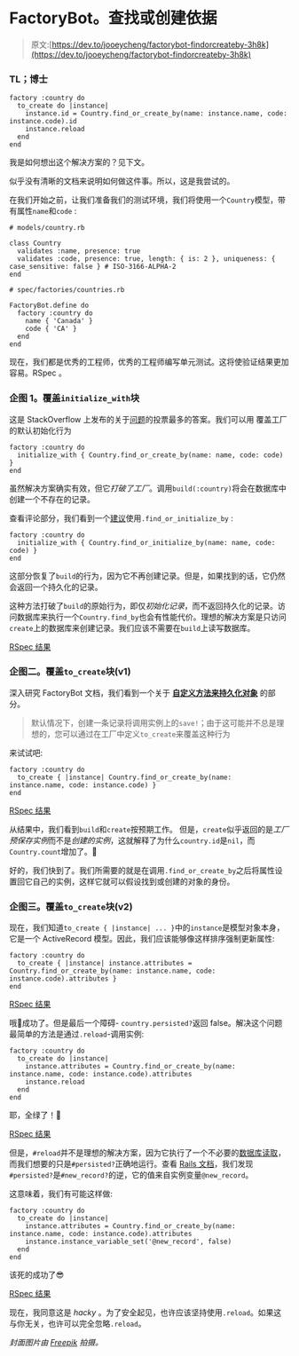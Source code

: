 # FactoryBot。查找或创建依据

> 原文:[https://dev.to/jooeycheng/factorybot-findorcreateby-3h8k](https://dev.to/jooeycheng/factorybot-findorcreateby-3h8k)

### **TL；博士**

```
factory :country do
  to_create do |instance|
    instance.id = Country.find_or_create_by(name: instance.name, code: instance.code).id
    instance.reload
  end
end 
```

我是如何想出这个解决方案的？见下文。

似乎没有清晰的文档来说明如何做这件事。所以，这是我尝试的。

在我们开始之前，让我们准备我们的测试环境，我们将使用一个`Country`模型，带有属性`name`和`code` :

```
# models/country.rb

class Country
  validates :name, presence: true
  validates :code, presence: true, length: { is: 2 }, uniqueness: { case_sensitive: false } # ISO-3166-ALPHA-2
end 
```

```
# spec/factories/countries.rb

FactoryBot.define do
  factory :country do
    name { 'Canada' }
    code { 'CA' }
  end
end 
```

现在，我们都是优秀的工程师，优秀的工程师编写单元测试。这将使验证结果更加容易。RSpec 。

### [](#attempt-1-overriding-the-raw-initializewith-endraw-block)企图 1。覆盖`initialize_with`块

这是 StackOverflow 上发布的关于[问题](https://stackoverflow.com/a/11799674/3956879)的投票最多的答案。我们可以用
覆盖工厂的默认初始化行为

```
factory :country do
  initialize_with { Country.find_or_create_by(name: name, code: code) }
end 
```

虽然解决方案确实有效，但它*打破了工厂*。调用`build(:country)`将会在数据库中创建一个不存在的记录。

查看评论部分，我们看到一个[建议](https://stackoverflow.com/questions/7145256/find-or-create-record-through-factory-girl-association#comment51187522_11799674)使用`.find_or_initialize_by` :

```
factory :country do
  initialize_with { Country.find_or_initialize_by(name: name, code: code) }
end 
```

这部分恢复了`build`的行为，因为它不再创建记录。但是，如果找到的话，它仍然会返回一个持久化的记录。

这种方法打破了`build`的原始行为，即仅*初始化记录*，而不返回持久化的记录。访问数据库来执行一个`Country.find_by`也会有性能代价。理想的解决方案是只访问`create`上的数据库来创建记录。我们应该不需要在`build`上读写数据库。

[RSpec 结果](https://gist.github.com/jooeycheng/a09c4701d1dfb68bdc9d3cc6028c9e24#attempt-1)

### [](#attempt-2-overriding-the-raw-tocreate-endraw-block-v1)企图二。覆盖`to_create`块(v1)

深入研究 FactoryBot 文档，我们看到一个关于 **[自定义方法来持久化对象](https://www.rubydoc.info/gems/factory_bot/file/GETTING_STARTED.md#Custom_Methods_to_Persist_Objects)** 的部分。

> 默认情况下，创建一条记录将调用实例上的`save!`；由于这可能并不总是理想的，您可以通过在工厂中定义`to_create`来覆盖这种行为

来试试吧:

```
factory :country do
  to_create { |instance| Country.find_or_create_by(name: instance.name, code: instance.code) }
end 
```

[RSpec 结果](https://gist.github.com/jooeycheng/a09c4701d1dfb68bdc9d3cc6028c9e24#attempt-2)

从结果中，我们看到`build`和`create`按预期工作。
但是，`create`似乎返回的是*工厂预保存实例*而不是*创建的实例*，这就解释了为什么`country.id`是`nil`，而`Country.count`增加了。🤔

好的，我们快到了。我们所需要的就是在调用`.find_or_create_by`之后将属性设置回它自己的实例，这样它就可以假设找到或创建的对象的身份。

### [](#attempt-3-overriding-the-raw-tocreate-endraw-block-v2)企图三。覆盖`to_create`块(v2)

现在，我们知道`to_create { |instance| ... }`中的`instance`是模型对象本身，它是一个 ActiveRecord 模型。因此，我们应该能够像这样排序强制更新属性:

```
factory :country do
  to_create { |instance| instance.attributes = Country.find_or_create_by(name: instance.name, code: instance.code).attributes }
end 
```

[RSpec 结果](https://gist.github.com/jooeycheng/a09c4701d1dfb68bdc9d3cc6028c9e24#attempt-31)

哦💩成功了。但是最后一个障碍- `country.persisted?`返回 false。解决这个问题最简单的方法是通过`.reload`-调用实例:

```
factory :country do
  to_create do |instance|
    instance.attributes = Country.find_or_create_by(name: instance.name, code: instance.code).attributes
    instance.reload
  end
end 
```

耶，全绿了！🚦

[RSpec 结果](https://gist.github.com/jooeycheng/a09c4701d1dfb68bdc9d3cc6028c9e24#attempt-32)

但是，`#reload`并不是理想的解决方案，因为它执行了一个不必要的[数据库读取](https://apidock.com/rails/v4.2.7/ActiveRecord/Persistence/reload)，而我们想要的只是`#persisted?`正确地运行。查看 [Rails 文档](https://apidock.com/rails/ActiveRecord/Persistence/persisted%3F)，我们发现`#persisted?`是`#new_record?`的逆，它的值来自实例变量`@new_record`。

这意味着，我们有可能这样做:

```
factory :country do
  to_create do |instance|
    instance.attributes = Country.find_or_create_by(name: instance.name, code: instance.code).attributes
    instance.instance_variable_set('@new_record', false)
  end
end 
```

该死的成功了😎

[RSpec 结果](https://gist.github.com/jooeycheng/a09c4701d1dfb68bdc9d3cc6028c9e24#attempt-33)

现在，我同意这是 *hacky* 。为了安全起见，也许应该坚持使用`.reload`。如果这与你无关，也许可以完全忽略`.reload`。

*封面图片由 [Freepik](https://www.freepik.com/free-photos-vectors/abstract) 拍摄。*